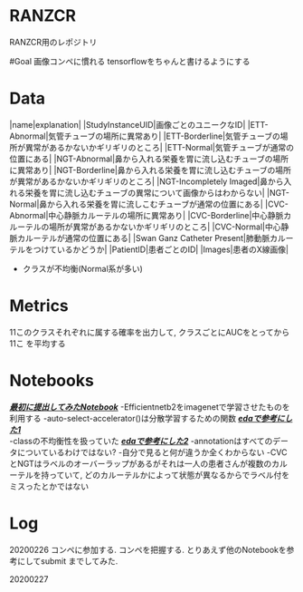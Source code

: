 # RANZCR 
RANZCR用のレポジトリ

#Goal 
画像コンペに慣れる
tensorflowをちゃんと書けるようにする

# Data
|name|explanation|
|StudyInstanceUID|画像ごとのユニークなID|
|ETT-Abnormal|気管チューブの場所に異常あり|
|ETT-Borderline|気管チューブの場所が異常があるかないかギリギリのところ|
|ETT-Normal|気管チューブが通常の位置にある|
|NGT-Abnormal|鼻から入れる栄養を胃に流し込むチューブの場所に異常あり|
|NGT-Borderline|鼻から入れる栄養を胃に流し込むチューブの場所が異常があるかないかギリギリのところ|
|NGT-Incompletely Imaged|鼻から入れる栄養を胃に流し込むチューブの異常について画像からはわからない|
|NGT-Normal|鼻から入れる栄養を胃に流しこむチューブが通常の位置にある|
|CVC-Abnormal|中心静脈カルーテルの場所に異常あり|
|CVC-Borderline|中心静脈カルーテルの場所が異常があるかないかギリギリのところ|
|CVC-Normal|中心静脈カルーテルが通常の位置にある|
|Swan Ganz Catheter Present|肺動脈カルーテルをつけているかどうか|
|PatientID|患者ごとのID|
|Images|患者のX線画像|

- クラスが不均衡(Normal系が多い)

# Metrics
11このクラスそれぞれに属する確率を出力して, クラスごとにAUCをとってから11こ
を平均する

# Notebooks
***[最初に提出してみたNotebook](https://www.kaggle.com/xhlulu/ranzcr-efficientnet-gpu-starter-train-submit)***
-Efficientnetb2をimagenetで学習させたものを利用する
-auto-select-accelerator()は分散学習するための関数
***[edaで参考にした1](https://www.kaggle.com/parthdhameliya77/ranzcr-clip-eda-class-imbalance-patient-overlap)*** <br>
-classの不均衡性を扱っていた
***[edaで参考にした2](https://www.kaggle.com/foolofatook/ranzcr-clip-one-stop-for-all-eda-needs)***
-annotationはすべてのデータについているわけではない? 
-自分で見ると何が違うか全くわからない
-CVCとNGTはラベルのオーバーラップがあるがそれは一人の患者さんが複数のカルーテルを持っていて, どのカルーテルかによって状態が異なるからでラベル付をミスったとかではない

# Log
20200226
コンペに参加する. コンペを把握する. とりあえず他のNotebookを参考にしてsubmit
までしてみた. 

20200227 



